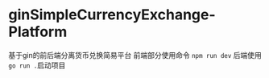 # ginSimpleCurrencyExchange-Platform
基于gin的前后端分离货币兑换简易平台
前端部分使用命令 `npm run dev`
后端使用 `go run .`启动项目

